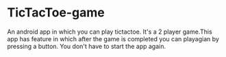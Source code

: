 # TicTacToe-game
An android app in which you can play tictactoe. It's a 2 player game.This app has feature in which after the game is completed you can playagian by pressing a button. You don't have to start the app again.
